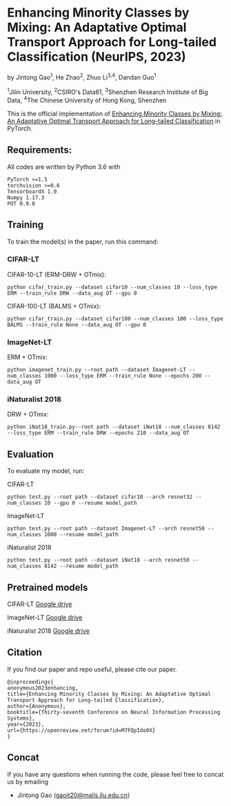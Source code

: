 # Enhancing Minority Classes by Mixing: An Adaptative Optimal Transport Approach for Long-tailed Classification (NeurIPS, 2023)

by Jintong Gao<sup>1</sup>, He Zhao<sup>2</sup>, Zhuo Li<sup>3,4</sup>, Dandan Guo<sup>1</sup>

<sup>1</sup>Jilin University, <sup>2</sup>CSIRO's Data61, <sup>3</sup>Shenzhen Research Institute of Big Data, <sup>4</sup>The Chinese University of Hong Kong, Shenzhen

This is the official implementation of [Enhancing Minority Classes by Mixing: An Adaptative Optimal Transport Approach for Long-tailed Classification](https://openreview.net/forum?id=M7FQpIdo0X&noteId=a0mlRwgug6) in PyTorch.

## Requirements:

All codes are written by Python 3.6 with 

```
PyTorch >=1.5
torchvision >=0.6
TensorboardX 1.9
Numpy 1.17.3
POT 0.9.0
```

## Training

To train the model(s) in the paper, run this command:

### CIFAR-LT

CIFAR-10-LT (ERM-DRW + OTmix):

```
python cifar_train.py --dataset cifar10 --num_classes 10 --loss_type ERM --train_rule DRW --data_aug OT --gpu 0
```

CIFAR-100-LT (BALMS + OTmix):

```
python cifar_train.py --dataset cifar100 --num_classes 100 --loss_type BALMS --train_rule None --data_aug OT --gpu 0
```
### ImageNet-LT

ERM + OTmix:

```
python imagenet_train.py --root path --dataset Imagenet-LT --num_classes 1000 --loss_type ERM --train_rule None --epochs 200 --data_aug OT
```

### iNaturalist 2018

DRW + OTmix:

```
python iNat18_train.py--root path --dataset iNat18 --num_classes 8142 --loss_type ERM --train_rule DRW --epochs 210 --data_aug OT
```

## Evaluation

To evaluate my model, run:

CIFAR-LT
```
python test.py --root path --dataset cifar10 --arch resnet32 --num_classes 10 --gpu 0 --resume model_path
```

ImageNet-LT

```
python test.py --root path --dataset Imagenet-LT --arch resnet50 --num_classes 1000 --resume model_path
```

iNaturalist 2018

```
python test.py --root path --dataset iNat18 --arch resnet50 --num_classes 8142 --resume model_path
```

## Pretrained models

CIFAR-LT [Google drive](https://drive.google.com/drive/folders/1gXtHw-LHDOzywzsyVzYny6ghwK95n_gT/)

ImageNet-LT [Google drive](https://drive.google.com/drive/folders/11WfAI0Epo3Bus37hTeAwBCyhSUzjHEA_)

iNaturalist 2018 [Google drive](https://drive.google.com/drive/folders/1AarCBLI8JHaLGDMGZnvEBPBnmiIogiwD/)

## Citation

If you find our paper and repo useful, please cite our paper.

```
@inproceedings{
anonymous2023enhancing,
title={Enhancing Minority Classes by Mixing: An Adaptative Optimal Transport Approach for Long-tailed Classification},
author={Anonymous},
booktitle={Thirty-seventh Conference on Neural Information Processing Systems},
year={2023},
url={https://openreview.net/forum?id=M7FQpIdo0X}
}
```

## Concat

If you have any questions when running the code, please feel free to concat us by emailing

+ Jintong Gao ([gaojt20@mails.jlu.edu.cn](mailto:gaojt20.mails.jlu.edu.cn/))
